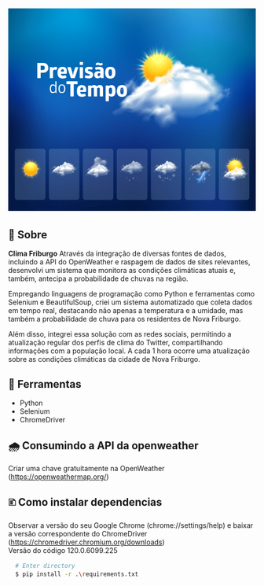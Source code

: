 <h1 align= "center">
  <img src="clima.png"/>
</h1>

## 🚨 Sobre
**Clima Friburgo** Através da integração de diversas fontes de dados, incluindo a API do OpenWeather e raspagem de dados de sites relevantes, desenvolvi um sistema que monitora as condições climáticas atuais e, também, antecipa a probabilidade de chuvas na região.

Empregando linguagens de programação como Python e ferramentas como Selenium e BeautifulSoup, criei um sistema automatizado que coleta dados em tempo real, destacando não apenas a temperatura e a umidade, mas também a probabilidade de chuva para os residentes de Nova Friburgo.

Além disso, integrei essa solução com as redes sociais, permitindo a atualização regular dos perfis de clima do Twitter, compartilhando informações com a população local. A cada 1 hora ocorre uma atualização sobre as condições climáticas da cidade de Nova Friburgo.

## 🔨 Ferramentas

- Python
- Selenium
- ChromeDriver

## 🌧️ Consumindo a API da openweather
Criar uma chave gratuitamente na OpenWeather </br>
(https://openweathermap.org/)

## 🗈 Como instalar dependencias

Observar a versão do seu Google Chrome (chrome://settings/help) e baixar a versão correspondente do ChromeDriver (https://chromedriver.chromium.org/downloads)</br>
Versão do código 120.0.6099.225

```bash
  # Enter directory
  $ pip install -r .\requirements.txt
```
